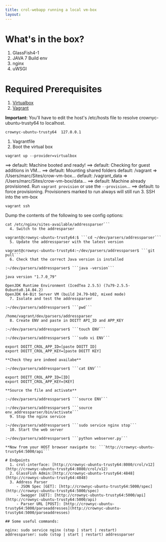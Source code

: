 ```yaml
---
title: crol-webapp running a local vm-box
layout:
---
```


# What's in the box?

  1. GlassFish4-1
  2. JAVA 7 Build env
  3. nginx
  4. uWSGI

# Required Prerequisites

  1. [Virtualbox](https://www.virtualbox.org/)
  2. [Vagrant](https://www.vagrantup.com/)

**Important:** You'll have to edit the host's /etc/hosts file to resolve crownyc-ubuntu-trusty64 to localhost.

```crownyc-ubuntu-trusty64	127.0.0.1```
  1. Vagrantfile
  2. Boot the virtual box

```vagrant up --provider=virtualbox```

==> default: Machine booted and ready!
==> default: Checking for guest additions in VM...
==> default: Mounting shared folders
    default: /vagrant => /Users/marc/Sites/crow-vm-box...
    default: /vagrant_data => /Users/marc/Sites/crow-vm-box/data...
    ==> default: Machine already provisioned. Run `vagrant provision` or use the `--provision`...
    ==> default: to force provisioning. Provisioners marked to run always will still run
  3. SSH into the vm-box

```vagrant ssh```

Dump the contents of the following to see config options:

```cat /etc/init/addressparser.conf
cat /etc/nginx/sites-available/addressparser```
  4. Switch to the addresparser 

vagrant@crownyc-ubuntu-trusty64:$ ```cd ~/dev/parsers/addressparser```
  5. Update the addressparser with the latest version

vagrant@crownyc-ubuntu-trusty64:~/dev/parsers/addressparser$ ```git pull```
  6. Check that the correct Java version is installed

:~/dev/parsers/addressparser$ ```java -version```

java version "1.7.0_79"

OpenJDK Runtime Environment (IcedTea 2.5.5) (7u79-2.5.5-0ubuntu0.14.04.2)
OpenJDK 64-Bit Server VM (build 24.79-b02, mixed mode)
  7. Isolate and test the addressparser

:~/dev/parsers/addressparser$ ```pwd```

/home/vagrant/dev/parsers/addressparser
  8. Create ENV and paste in DOITT API_ID and APP_KEY

:~/dev/parsers/addressparser$ ```touch ENV```

:~/dev/parsers/addressparser$ ```sudo vi ENV```

export DOITT_CROL_APP_ID=[paste DOITT ID]
export DOITT_CROL_APP_KEY=[paste DOITT KEY]

**Check they are indeed availabe**

:~/dev/parsers/addressparser$ ```cat ENV```

export DOITT_CROL_APP_ID=[ID]
export DOITT_CROL_APP_KEY=[KEY]

**Source the file and activate**

:~/dev/parsers/addressparser$ ```source ENV```

:~/dev/parsers/addressparser$ ```source env_addressparser/bin/activate```
  9. Stop the nginx service

:~/dev/parsers/addressparser$ ```sudo service nginx stop```
  10. Start the web server

:~/dev/parsers/addressparser$ ```python webserver.py```

**Now from your HOST browser navigate to: ```http://crownyc-ubuntu-trusty64:5000/api```

# Endpoints 
  1. crol-interface: [http://crownyc-ubuntu-trusty64:8080/crol/v12](http://crownyc-ubuntu-trusty64:8080/crol/v12)
  2. GlassFish Admin:[http://crownyc-ubuntu-trusty64:4848](http://crownyc-ubuntu-trusty64:4848)
  3. Address Parser 
     - JSON Spec [GET]: [http://crownyc-ubuntu-trusty64:5000/spec](http://crownyc-ubuntu-trusty64:5000/spec)
     - Swagger [GET]: [http://crownyc-ubuntu-trusty64:5000/api](http://crownyc-ubuntu-trusty64:5000/api)
     - Parser URL [POST]: [http://crownyc-ubuntu-trusty64:5000/parseaddresses](http://crownyc-ubuntu-trusty64:5000/parseaddresses)

## Some useful commands: 

nginx: sudo service nginx (stop | start | restart)
addressparser: sudo (stop | start | restart) addressparser

